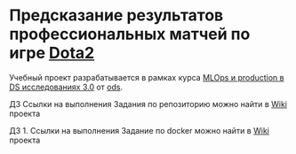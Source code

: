 # Предсказание результатов профессиональных матчей по игре [Dota2](https://www.dota2.com/)
Учебный проект разрабатывается в рамках курса [MLOps и production в DS исследованиях 3.0](https://ods.ai/tracks/mlops3-course-spring-2024) от [ods](https://ods.ai).

ДЗ Ссылки на выполнения Задания по репозиторию можно найти в [Wiki](https://github.com/Nikc-mk/predict_result_match_dota2/wiki/%D0%97%D0%B0%D0%B4%D0%B0%D0%BD%D0%B8%D0%B5-%D0%BF%D0%BE-%D1%80%D0%B5%D0%BF%D0%BE%D0%B7%D0%B8%D1%82%D0%BE%D1%80%D0%B8%D1%8E)  проекта

ДЗ 1. Ссылки на выполнения Задание по docker можно найти в [Wiki](https://github.com/Nikc-mk/predict_result_match_dota2/wiki/%D0%97%D0%B0%D0%B4%D0%B0%D0%BD%D0%B8%D0%B5-%D0%BF%D0%BE-%D1%80%D0%B5%D0%BF%D0%BE%D0%B7%D0%B8%D1%82%D0%BE%D1%80%D0%B8%D1%8E)  проекта
